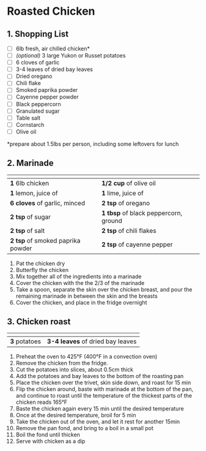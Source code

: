 # Roasted Chicken

## 1. Shopping List

- [ ] 6lb fresh, air chilled chicken*
- [ ] *(optional)* 3 large Yukon or Russet potatoes
- [ ] 6 cloves of garlic
- [ ] 3-4 leaves of dried bay leaves
- [ ] Dried oregano 
- [ ] Chili flake
- [ ] Smoked paprika powder
- [ ] Cayenne pepper powder
- [ ] Black peppercorn
- [ ] Granulated sugar
- [ ] Table salt
- [ ] Cornstarch
- [ ] Olive oil

*prepare about 1.5lbs per person, including some leftovers for lunch

## 2. Marinade
|<!-- -->|<!-- -->|
|---|---|
| **1** 6lb chicken |**1/2 cup** of olive oil |
| **1** lemon, juice of | **1** lime, juice of |
| **6 cloves** of garlic, minced | **2 tsp** of oregano |
| **2 tsp** of sugar | **1 tbsp** of black peppercorn, ground |
| **2 tsp** of salt | **2 tsp** of chili flakes | 
| **2 tsp** of smoked paprika powder | **2 tsp** of cayenne pepper |

1. Pat the chicken dry
2. Butterfly the chicken
3. Mix together all of the ingredients into a marinade
4. Cover the chicken with the the 2/3 of the marinade
5. Take a spoon, separate the skin over the chicken breast, and pour the remaining marinade in between the skin and the breasts
6. Cover the chicken, and place in the fridge overnight

## 3. Chicken roast
|<!-- -->|<!-- -->|
|---|---|
| **3** potatoes | **3-4 leaves** of dried bay leaves |

1. Preheat the oven to 425°F (400°F in a convection oven)
2. Remove the chicken from the fridge.
3. Cut the potatoes into slices, about 0.5cm thick 
4. Add the potatoes and bay leaves to the bottom of the roasting pan
5. Place the chicken over the trivet, skin side down, and roast for 15 min
6. Flip the chicken around, baste with marinade at the bottom of the pan, and continue to roast until the temperature of the thickest parts of the chicken reads 165°F
7. Baste the chicken again every 15 min until the desired temperature
8. Once at the desired temperature, broil for 5 min
9. Take the chicken out of the oven, and let it rest for another 15min
10. Remove the pan fond, and bring to a boil in a small pot
11. Boil the fond until thicken
12. Serve with chicken as a dip
